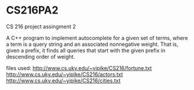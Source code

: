 # CS216PA2
CS 216 project assingment 2

A C++ program to implement autocomplete for a given set of terms, where a term is
a query string and an associated nonnegative weight. That is, given a prefix, it finds all queries
that start with the given prefix in descending order of weight.

files used:
http://www.cs.uky.edu/~yipike/CS216/fortune.txt
http://www.cs.uky.edu/~yipike/CS216/actors.txt
http://www.cs.uky.edu/~yipike/CS216/cities.txt
